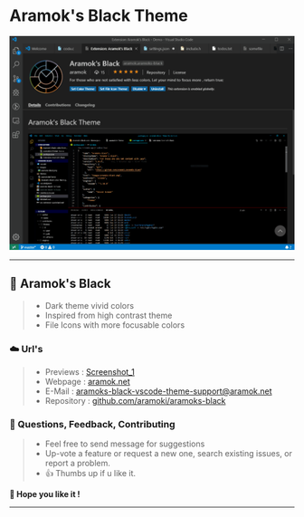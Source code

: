 # Aramok's Black Theme

![alt text](https://raw.githubusercontent.com/aramoki/aramoks-black/master/images/demo.gif)

***

## 🐲  Aramok's Black  
> - Dark theme vivid colors
> - Inspired from high contrast theme
> - File Icons with more focusable colors



### ☁️ Url's
> - Previews : [Screenshot_1](https://raw.githubusercontent.com/aramoki/aramoks-black/master/images/screenshot1.png)
> - Webpage : [aramok.net](https://aramok.net)
> - E-Mail : <aramoks-black-vscode-theme-support@aramok.net>
> - Repository : [github.com/aramoki/aramoks-black](https://github.com/aramoki/aramoks-black)




### 📜 Questions, Feedback, Contributing
>- Feel free to send message for suggestions
>- Up-vote a feature or request a new one, search existing issues, or report a problem.
>- 👍 Thumbs up if u like it.

**🙏 Hope you like it !**

***

